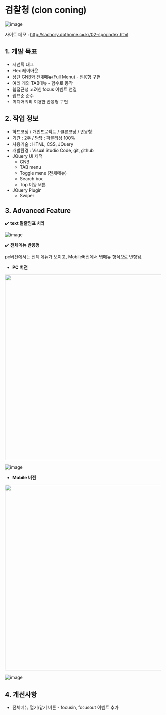 # 검찰청 (clon coning)

![image](https://user-images.githubusercontent.com/126562076/224900197-b514bcec-9511-46af-887f-b739eaa495dc.png)


사이트 데모 : [<http://sachory.dothome.co.kr/02-spo/index.html>](http://sachory.dothome.co.kr/02-spo/index.html)

## 1. 개발 목표
* 시맨틱 태그
* Flex 레이아웃
* 상단 GNB와 전체메뉴(Full Menu) - 반응형 구현
* 여러 개의 TAB메뉴 - 함수로 동작 
* 웹접근성 고려한 focus 이벤트 연결
* 웹표준 준수
* 미디어쿼리 이용한 반응형 구현

 
 

  
  
   
## 2. 작업 정보
* 하드코딩 / 개인프로젝트 / 클론코딩 / 반응형
* 기간 : 2주 / 담당 : 퍼블리싱 100%
* 사용기술 : HTML, CSS, JQuery
* 개발환경 : Visual Studio Code, git, github
* JQuery UI 제작
  * GNB 
  * TAB menu
  * Toggle mene (전체메뉴)
  * Search box
  * Top 이동 버튼
* JQuery Plugin
  * Swiper





## 3. Advanced Feature

:heavy_check_mark: **text 말줄임표 처리**<br>

![image](https://user-images.githubusercontent.com/126562076/225221539-4ac2c371-17e5-4851-ba01-a5932fd0c5ac.png)



:heavy_check_mark: **전체메뉴 반응형** <br>

pc버전에서는 전체 메뉴가 보이고, Mobile버전에서 탭메뉴 형식으로 변형됨.

* **PC 버전**

<img src="https://user-images.githubusercontent.com/126562076/225222516-fc28204c-46d1-4337-87fb-61e86bb94e5f.png" width="600px">

![image](https://user-images.githubusercontent.com/126562076/225222879-963fc0c4-dc1e-45cd-b054-7b9ac6bd057b.png)

* **Mobile 버전**

<img src="https://user-images.githubusercontent.com/126562076/225224494-7b924ba8-debb-42a2-af88-2354e6b4b577.png" width="600px">

![image](https://user-images.githubusercontent.com/126562076/225223165-9c7598f2-b06b-497f-819d-4741b2639de8.png)




## 4. 개선사항

* 전체메뉴 열기/닫기 버튼 - focusin, focusout 이벤트 추가



